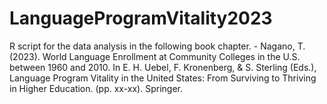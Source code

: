 # LanguageProgramVitality2023
R script for the data analysis in the following book chapter. - Nagano, T. (2023). World Language Enrollment at Community Colleges in the U.S. between 1960 and 2010.  In E. H. Uebel, F. Kronenberg, &amp; S. Sterling (Eds.),  Language Program Vitality in the United States: From Surviving to Thriving in Higher Education.  (pp. xx-xx). Springer.
